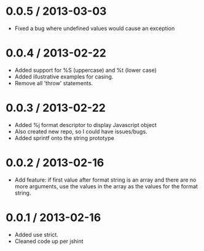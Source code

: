 0.0.5 / 2013-03-03
==================
 * Fixed a bug where undefined values would cause an exception

0.0.4 / 2013-02-22
==================
  * Added support for %S (uppercase) and %t (lower case)
  * Added illustrative examples for casing.
  * Remove all 'throw' statements.


0.0.3 / 2013-02-22
==================
  * Added %j format descriptor to display Javascript object
  * Also created new repo, so I could have issues/bugs.
  * Added sprintf onto the string prototype


0.0.2 / 2013-02-16
==================
 * Add feature: if first value after format string is an array and there are no more arguments,
    use the values in the array as the values for the format string.


0.0.1 / 2013-02-16
==================
 * Added use strict.
 * Cleaned code up per jshint

